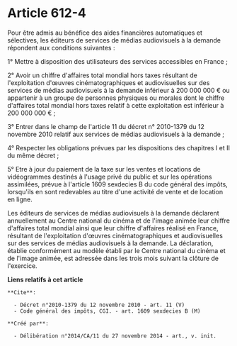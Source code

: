 # Article 612-4

Pour être admis au bénéfice des aides financières automatiques et sélectives, les éditeurs de services de médias audiovisuels
à la demande répondent aux conditions suivantes : 

1° Mettre à disposition des utilisateurs des services accessibles en France ; 

2° Avoir un chiffre d'affaires total mondial hors taxes résultant de l'exploitation d'œuvres cinématographiques et
audiovisuelles sur des services de médias audiovisuels à la demande inférieur à 200 000 000 € ou appartenir à un groupe de
personnes physiques ou morales dont le chiffre d'affaires total mondial hors taxes relatif à cette exploitation est inférieur
à 200 000 000 € ; 

3° Entrer dans le champ de l'article 11 du décret n° 2010-1379 du 12 novembre 2010 relatif aux services de médias
audiovisuels à la demande ; 

4° Respecter les obligations prévues par les dispositions des chapitres I et II du même décret ; 

5° Etre à jour du paiement de la taxe sur les ventes et locations de vidéogrammes destinés à l'usage privé du public et sur
les opérations assimilées, prévue à l'article 1609 sexdecies B du code général des impôts, lorsqu'ils en sont redevables au
titre d'une activité de vente et de location en ligne. 

Les éditeurs de services de médias audiovisuels à la demande déclarent annuellement au Centre national du cinéma et de
l'image animée leur chiffre d'affaires total mondial ainsi que leur chiffre d'affaires réalisé en France, résultant de
l'exploitation d'œuvres cinématographiques et audiovisuelles sur des services de médias audiovisuels à la demande. La
déclaration, établie conformément au modèle établi par le Centre national du cinéma et de l'image animée, est adressée dans
les trois mois suivant la clôture de l'exercice.

**Liens relatifs à cet article**

	**Cite**:

	  - Décret n°2010-1379 du 12 novembre 2010 - art. 11 (V)
	  - Code général des impôts, CGI. - art. 1609 sexdecies B (M)

	**Créé par**:

	  - Délibération n°2014/CA/11 du 27 novembre 2014 - art., v. init.
